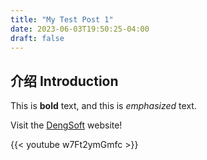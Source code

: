 ```yaml
---
title: "My Test Post 1"
date: 2023-06-03T19:50:25-04:00
draft: false
---
```


## 介绍 Introduction

This is **bold** text, and this is *emphasized* text.

Visit the [DengSoft](https://DengSoft.com) website!


{{< youtube w7Ft2ymGmfc >}}


